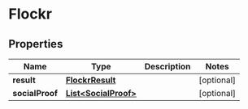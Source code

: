 # Flockr

## Properties
Name | Type | Description | Notes
------------ | ------------- | ------------- | -------------
**result** | [**FlockrResult**](FlockrResult.md) |  |  [optional]
**socialProof** | [**List&lt;SocialProof&gt;**](SocialProof.md) |  |  [optional]
